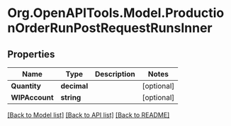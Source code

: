 # Org.OpenAPITools.Model.ProductionOrderRunPostRequestRunsInner

## Properties

Name | Type | Description | Notes
------------ | ------------- | ------------- | -------------
**Quantity** | **decimal** |  | [optional] 
**WIPAccount** | **string** |  | [optional] 

[[Back to Model list]](../README.md#documentation-for-models) [[Back to API list]](../README.md#documentation-for-api-endpoints) [[Back to README]](../README.md)

